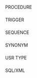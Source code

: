 ###
###
###
###
###
###
###

###

###

###


###
PROCEDURE
###
TRIGGER

###
SEQUENCE

###
SYNONYM

###
USR TYPE

###
SQL/XML


